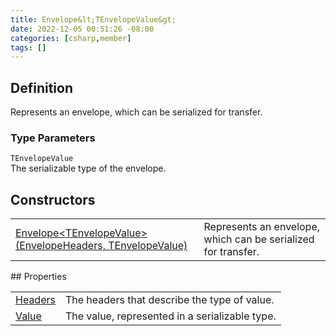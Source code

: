 ```yaml
---
title: Envelope&lt;TEnvelopeValue&gt;
date: 2022-12-05 00:51:26 -08:00
categories: [csharp,member]
tags: []
---
```


## Definition

Represents an envelope, which can be serialized for transfer.

### Type Parameters
`TEnvelopeValue`<br />The serializable type of the envelope.
## Constructors
<table><tr><td><!--/posts/csharp.member.entitydb.common.envelopes.envelope`1-.ctor#.../--><a href='#'>Envelope&lt;TEnvelopeValue&gt;(EnvelopeHeaders, TEnvelopeValue)</a></td><td>
Represents an envelope, which can be serialized for transfer.
</td></tr></table>
## Properties
<table><tr><td><!--/posts/csharp.member.entitydb.common.envelopes.envelope`1.headers/--><a href='#'>Headers</a></td><td>The headers that describe the type of value.</td></tr><tr><td><!--/posts/csharp.member.entitydb.common.envelopes.envelope`1.value/--><a href='#'>Value</a></td><td>The value, represented in a serializable type.</td></tr></table>
